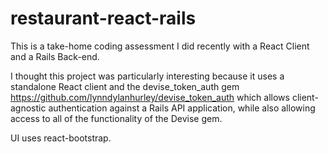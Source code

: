 # restaurant-react-rails

This is a take-home coding assessment I did recently with a React Client and a Rails Back-end. 

I thought this project was particularly interesting because it uses a standalone React client and the devise_token_auth gem https://github.com/lynndylanhurley/devise_token_auth which allows client-agnostic authentication against a Rails API application, while also allowing access to all of the functionality of the Devise gem.

UI uses react-bootstrap.
